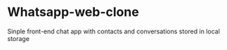 # Whatsapp-web-clone
Sinple front-end chat app with contacts and conversations stored in local storage
